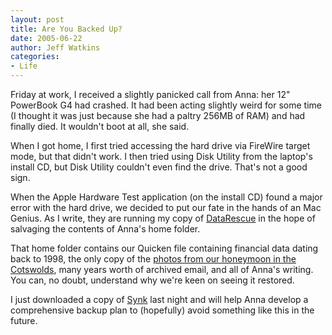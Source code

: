 ```yaml
---
layout: post
title: Are You Backed Up?
date: 2005-06-22
author: Jeff Watkins
categories:
- Life
---
```


Friday at work, I received a slightly panicked call from Anna: her 12" PowerBook G4 had crashed. It had been acting slightly weird for some time (I thought it was just because she had a paltry 256MB of RAM) and had finally died. It wouldn't boot at all, she said.

When I got home, I first tried accessing the hard drive via FireWire target mode, but that didn't work. I then tried using Disk Utility from the laptop's install CD, but Disk Utility couldn't even find the drive. That's not a good sign.

When the Apple Hardware Test application (on the install CD) found a major error with the hard drive, we decided to put our fate in the hands of an Mac Genius. As I write, they are running my copy of [DataRescue](http://www.prosofteng.com/products/data_rescue.php) in the hope of salvaging the contents of Anna's home folder.

That home folder contains our Quicken file containing financial data dating back to 1998, the only copy of the [photos from our honeymoon in the Cotswolds](http://metrocat.org/photography/honeymoon-in-the-cotswolds), many years worth of archived email, and all of Anna's writing. You can, no doubt, understand why we're keen on seeing it restored.

I just downloaded a copy of [Synk](http://www.decimus.net/synk/) last night and will help Anna develop a comprehensive backup plan to (hopefully) avoid something like this in the future.